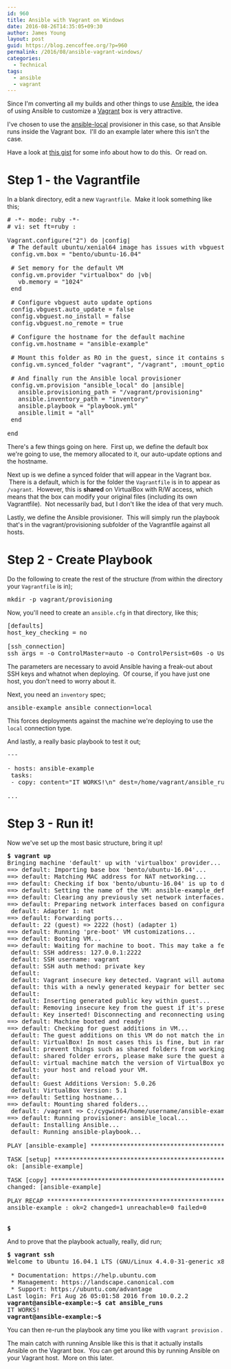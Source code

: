 ```yaml
---
id: 960
title: Ansible with Vagrant on Windows
date: 2016-08-26T14:35:05+09:30
author: James Young
layout: post
guid: https://blog.zencoffee.org/?p=960
permalink: /2016/08/ansible-vagrant-windows/
categories:
  - Technical
tags:
  - ansible
  - vagrant
---
```

Since I'm converting all my builds and other things to use [Ansible](https://www.ansible.com/), the idea of using Ansible to customize a [Vagrant](https://www.vagrantup.com/) box is very attractive.

I've chosen to use the [ansible-local](https://www.vagrantup.com/docs/provisioning/ansible_local.html) provisioner in this case, so that Ansible runs inside the Vagrant box.  I'll do an example later where this isn't the case.

Have a look at [this gist](https://gist.github.com/jmyoung/fb034677ad332da5809fed4698ce55dc) for some info about how to do this.  Or read on.

# Step 1 - the Vagrantfile

In a blank directory, edit a new `Vagrantfile`.  Make it look something like this;

<pre># -*- mode: ruby -*-
# vi: set ft=ruby :

Vagrant.configure("2") do |config|
 # The default ubuntu/xenial64 image has issues with vbguest additions
 config.vm.box = "bento/ubuntu-16.04"

 # Set memory for the default VM
 config.vm.provider "virtualbox" do |vb|
   vb.memory = "1024"
 end

 # Configure vbguest auto update options
 config.vbguest.auto_update = false
 config.vbguest.no_install = false
 config.vbguest.no_remote = true

 # Configure the hostname for the default machine
 config.vm.hostname = "ansible-example"

 # Mount this folder as RO in the guest, since it contains secure stuff
 config.vm.synced_folder "vagrant", "/vagrant", :mount_options =&gt; ["ro"]

 # And finally run the Ansible local provisioner
 config.vm.provision "ansible_local" do |ansible|
   ansible.provisioning_path = "/vagrant/provisioning"
   ansible.inventory_path = "inventory"
   ansible.playbook = "playbook.yml"
   ansible.limit = "all"
 end

end</pre>

There's a few things going on here.  First up, we define the default box we're going to use, the memory allocated to it, our auto-update options and the hostname.

Next up is we define a synced folder that will appear in the Vagrant box.  There is a default, which is for the folder the `Vagrantfile` is in to appear as `/vagrant`.  However, this is **shared** on VirtualBox with R/W access, which means that the box can modify your original files (including its own Vagrantfile).  Not necessarily bad, but I don't like the idea of that very much.

Lastly, we define the Ansible provisioner.  This will simply run the playbook that's in the vagrant/provisioning subfolder of the Vagrantfile against all hosts.

# Step 2 - Create Playbook

Do the following to create the rest of the structure (from within the directory your `Vagrantfile` is in);

<pre>mkdir -p vagrant/provisioning</pre>

Now, you'll need to create an `ansible.cfg` in that directory, like this;

<pre>[defaults]
host_key_checking = no

[ssh_connection]
ssh_args = -o ControlMaster=auto -o ControlPersist=60s -o UserKnownHostsFile=/dev/null -o IdentitiesOnly=yes</pre>

The parameters are necessary to avoid Ansible having a freak-out about SSH keys and whatnot when deploying.  Of course, if you have just one host, you don't need to worry about it.

Next, you need an `inventory` spec;

<pre>ansible-example ansible_connection=local</pre>

This forces deployments against the machine we're deploying to use the `local` connection type.

And lastly, a really basic playbook to test it out;

<pre>---

- hosts: ansible-example
 tasks:
 - copy: content="IT WORKS!\n" dest=/home/vagrant/ansible_runs

...</pre>

# Step 3 - Run it!

Now we've set up the most basic structure, bring it up!

<pre><strong>$ vagrant up</strong>
Bringing machine 'default' up with 'virtualbox' provider...
==&gt; default: Importing base box 'bento/ubuntu-16.04'...
==&gt; default: Matching MAC address for NAT networking...
==&gt; default: Checking if box 'bento/ubuntu-16.04' is up to date...
==&gt; default: Setting the name of the VM: ansible-example_default_1472187535117_41803
==&gt; default: Clearing any previously set network interfaces...
==&gt; default: Preparing network interfaces based on configuration...
 default: Adapter 1: nat
==&gt; default: Forwarding ports...
 default: 22 (guest) =&gt; 2222 (host) (adapter 1)
==&gt; default: Running 'pre-boot' VM customizations...
==&gt; default: Booting VM...
==&gt; default: Waiting for machine to boot. This may take a few minutes...
 default: SSH address: 127.0.0.1:2222
 default: SSH username: vagrant
 default: SSH auth method: private key
 default:
 default: Vagrant insecure key detected. Vagrant will automatically replace
 default: this with a newly generated keypair for better security.
 default:
 default: Inserting generated public key within guest...
 default: Removing insecure key from the guest if it's present...
 default: Key inserted! Disconnecting and reconnecting using new SSH key...
==&gt; default: Machine booted and ready!
==&gt; default: Checking for guest additions in VM...
 default: The guest additions on this VM do not match the installed version of
 default: VirtualBox! In most cases this is fine, but in rare cases it can
 default: prevent things such as shared folders from working properly. If you see
 default: shared folder errors, please make sure the guest additions within the
 default: virtual machine match the version of VirtualBox you have installed on
 default: your host and reload your VM.
 default:
 default: Guest Additions Version: 5.0.26
 default: VirtualBox Version: 5.1
==&gt; default: Setting hostname...
==&gt; default: Mounting shared folders...
 default: /vagrant =&gt; C:/cygwin64/home/username/ansible-example/vagrant
==&gt; default: Running provisioner: ansible_local...
 default: Installing Ansible...
 default: Running ansible-playbook...

PLAY [ansible-example] ****************************************************************

TASK [setup] *******************************************************************
ok: [ansible-example]

TASK [copy] ********************************************************************
changed: [ansible-example]

PLAY RECAP *********************************************************************
ansible-example : ok=2 changed=1 unreachable=0 failed=0


<strong>$</strong></pre>

And to prove that the playbook actually, really, did run;

<pre><strong>$ vagrant ssh</strong>
Welcome to Ubuntu 16.04.1 LTS (GNU/Linux 4.4.0-31-generic x86_64)

 * Documentation: https://help.ubuntu.com
 * Management: https://landscape.canonical.com
 * Support: https://ubuntu.com/advantage
Last login: Fri Aug 26 05:01:58 2016 from 10.0.2.2
<strong>vagrant@ansible-example:~$ cat ansible_runs</strong>
IT WORKS!
<strong>vagrant@ansible-example:~$</strong></pre>

You can then re-run the playbook any time you like with `vagrant provision` .

The main catch with running Ansible like this is that it actually installs Ansible on the Vagrant box.  You can get around this by running Ansible on your Vagrant host.  More on this later.
